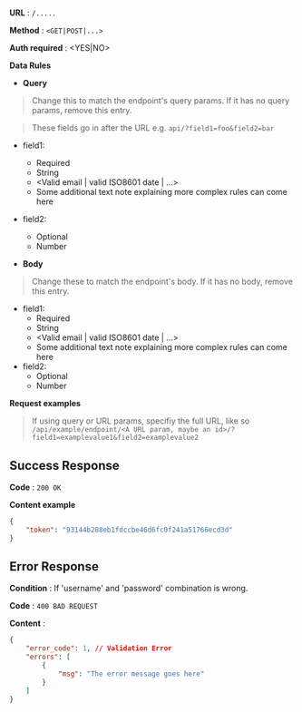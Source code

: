 # <Route Title>

<Route description>

**URL** : `/.....`

**Method** : `<GET|POST|...>`

**Auth required** : <YES|NO>

**Data Rules**

* **Query**
> Change this to match the endpoint's query params. If it has no query params, remove this entry.


> These fields go in after the URL e.g. `api/?field1=foo&field2=bar`

* field1: 
    * Required
    * String
    * <Valid email | valid ISO8601 date | ...>
    * Some additional text note explaining more complex rules can come here
* field2:
    * Optional
    * Number


* **Body**

> Change these to match the endpoint's body. If it has no body, remove this entry.

* field1: 
    * Required
    * String
    * <Valid email | valid ISO8601 date | ...>
    * Some additional text note explaining more complex rules can come here
* field2:
    * Optional
    * Number


**Request examples**

> If using query or URL params, specifiy the full URL, like so 
`/api/example/endpoint/<A URL param, maybe an id>/?field1=examplevalue1&field2=examplevalue2`

## Success Response

**Code** : `200 OK`

**Content example**

```json
{
    "token": "93144b288eb1fdccbe46d6fc0f241a51766ecd3d"
}
```

## Error Response

**Condition** : If 'username' and 'password' combination is wrong.

**Code** : `400 BAD REQUEST`

**Content** :

```json
{
    "error_code": 1, // Validation Error
    "errors": [
        {
            "msg": "The error message goes here"
        }
    ]
}
```
